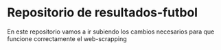 # Repositorio de resultados-futbol
  En este repositorio vamos a ir subiendo los cambios necesarios para que funcione correctamente el web-scrapping

